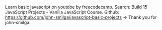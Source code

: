 Learn basic javascript on youtobe by freecodecamp.
Search: Build 15 JavaScript Projects - Vanilla JavaScript Course.
Github: https://github.com/john-smilga/javascript-basic-projects
=> Thank you for john-smilga.